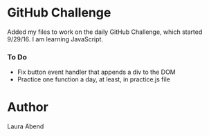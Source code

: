 # GitHub Challenge
Added my files to work on the daily GitHub Challenge, which started 9/29/16. I am learning JavaScript.

### To Do
- Fix button event handler that appends a div to the DOM
- Practice one function a day, at least, in practice.js file

# Author
Laura Abend
